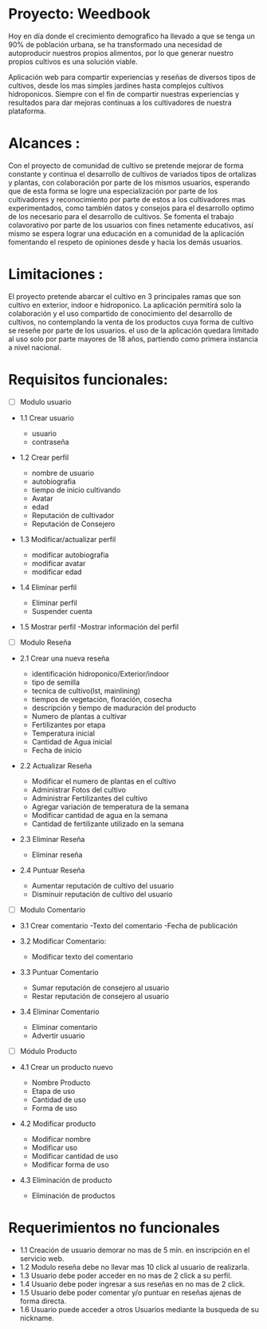 # Proyecto: Weedbook

Hoy en día donde el crecimiento demografico ha llevado a que se tenga un 90% de población urbana, se ha transformado una necesidad de autoproducir nuestros propios alimentos, por lo que generar nuestro propios cultivos es una solución viable.

Aplicación web para compartir experiencias y reseñas de diversos tipos de cultivos, desde los mas simples jardines hasta complejos cultivos hidroponicos. Siempre con el fin de compartir nuestras experiencias y resultados para dar mejoras continuas a los cultivadores de nuestra plataforma.


# Alcances :
Con el proyecto de comunidad de cultivo se pretende mejorar de forma constante y continua el desarrollo de cultivos de variados tipos de ortalizas y plantas, con colaboración
por parte de los mismos usuarios, esperando que de esta forma se logre una especialización por parte de los cultivadores y reconocimiento por parte de estos a los cultivadores mas experimentados,
como también datos y consejos para el desarrollo optimo de los necesario para el desarrollo de cultivos.
Se fomenta el trabajo colavorativo por parte de los usuarios con fines netamente educativos, así mismo se espera lograr una educación en a comunidad de la aplicación
fomentando el respeto de opiniones desde y hacia los demás usuarios.



# Limitaciones :
El proyecto pretende abarcar el cultivo en 3 principales ramas que son cultivo en exterior, indoor e hidroponico.
  La aplicación permitirá solo la colaboración y el uso compartido de conocimiento del desarrollo de cultivos, no contemplando la venta
  de los productos cuya forma de cultivo se reseñe por parte de los usuarios. el uso de la aplicación quedara limitado al uso solo por parte mayores de
  18 años, partiendo como primera instancia a nivel nacional.




# Requisitos funcionales:


- [	] Modulo usuario

- 1.1 Crear usuario
	- usuario
	- contraseña

- 1.2 Crear perfil
  	- nombre de usuario
  	- autobiografia
  	- tiempo de inicio cultivando
  	- Avatar
  	- edad
  	- Reputación de cultivador
	- Reputación de Consejero



- 1.3 Modificar/actualizar perfil
  	- modificar autobiografia
  	- modificar avatar
  	- modificar edad
- 1.4 Eliminar perfil
  	- Eliminar perfil
	- Suspender cuenta

- 1.5 Mostrar perfil
	-Mostrar información del perfil

- [	] Modulo Reseña

- 2.1 Crear una nueva reseña
	- identificación hidroponico/Exterior/indoor
	- tipo de semilla
	- tecnica de cultivo(lst, mainlining)
	- tiempos de vegetación, floración, cosecha
	- descripción y tiempo de maduración del producto
	- Numero de plantas a cultivar
	- Fertilizantes por etapa
	- Temperatura inicial
	- Cantidad de Agua inicial
 	- Fecha de inicio
  
- 2.2 Actualizar Reseña
	- Modificar el numero de plantas en el cultivo
	- Administrar Fotos del cultivo
	- Administrar Fertilizantes del cultivo
	- Agregar variación de temperatura de la semana
	- Modificar cantidad de agua en la semana
	- Cantidad de fertilizante utilizado en la semana

- 2.3 Eliminar Reseña
	- Eliminar reseña

- 2.4 Puntuar Reseña
	- Aumentar reputación de cultivo del usuario
	- Disminuir reputación de cultivo del usuario 

- [	] Modulo Comentario

- 3.1 Crear comentario
	-Texto del comentario
	-Fecha de publicación
- 3.2 Modificar Comentario:
	- Modificar texto del comentario

- 3.3 Puntuar Comentario
	- Sumar reputación de consejero al usuario
	- Restar reputación de consejero al usuario

- 3.4 Eliminar Comentario
	- Eliminar comentario
	- Advertir usuario


- [ ] Módulo Producto

- 4.1 Crear un producto nuevo
	- Nombre Producto
	- Etapa de uso
	- Cantidad de uso
	- Forma de uso

- 4.2 Modificar producto
	- Modificar nombre
	- Modificar uso
	- Modificar cantidad de uso
	- Modificar forma de uso

- 4.3 Eliminación de producto
	- Eliminación de productos


# Requerimientos no funcionales

- 1.1 Creación de usuario demorar no mas de 5 mín. en inscripción en el servicio web.
- 1.2 Modulo reseña debe no llevar mas 10 click al usuario de realizarla.
- 1.3 Usuario debe poder acceder en no mas de 2 click a su perfil.
- 1.4 Usuario debe poder ingresar a sus reseñas en no mas de 2 click.
- 1.5 Usuario debe poder comentar y/o puntuar en reseñas ajenas de forma directa.
- 1.6 Usuario puede acceder a otros Usuarios mediante la busqueda de su nickname.

